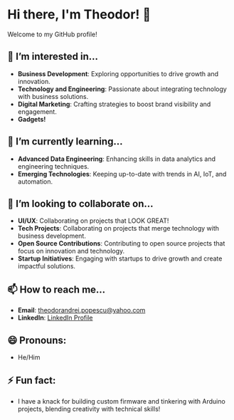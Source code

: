 # Hi there, I'm Theodor! 👋

Welcome to my GitHub profile!

## 👀 I’m interested in...
- **Business Development**: Exploring opportunities to drive growth and innovation.
- **Technology and Engineering**: Passionate about integrating technology with business solutions.
- **Digital Marketing**: Crafting strategies to boost brand visibility and engagement.
- **Gadgets!**

## 🌱 I’m currently learning...
- **Advanced Data Engineering**: Enhancing skills in data analytics and engineering techniques.
- **Emerging Technologies**: Keeping up-to-date with trends in AI, IoT, and automation.

## 💞️ I’m looking to collaborate on...
- **UI/UX**: Collaborating on projects that LOOK GREAT!
- **Tech Projects**: Collaborating on projects that merge technology with business development.
- **Open Source Contributions**: Contributing to open source projects that focus on innovation and technology.
- **Startup Initiatives**: Engaging with startups to drive growth and create impactful solutions.

## 📫 How to reach me...
- **Email**: [theodorandrei.popescu@yahoo.com](mailto:theodorandrei.popescu@gmail.com)
- **LinkedIn**: [LinkedIn Profile](https://www.linkedin.com/in/theodorpopescu)

## 😄 Pronouns:
- He/Him

## ⚡ Fun fact:
- I have a knack for building custom firmware and tinkering with Arduino projects, blending creativity with technical skills!

<!---
Theodor94/Theodor94 is a ✨ special ✨ repository because its `README.md` (this file) appears on your GitHub profile.
You can click the Preview link to take a look at your changes.
--->
